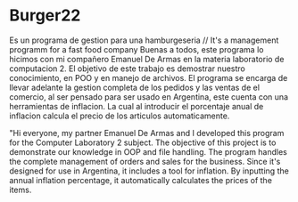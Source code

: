 # Burger22
Es un programa de gestion para una hamburgeseria // It's a management programm for a fast food company
Buenas a todos, este programa lo hicimos con mi compañero Emanuel De Armas en la materia laboratorio de computacion 2. El objetivo de este trabajo es
demostrar nuestro conocimiento, en POO y en manejo de archivos. El programa se encarga de llevar adelante la gestion completa de los pedidos y las ventas
de el comercio, al ser pensado para ser usado en Argentina, este cuenta con una herramientas de inflacion. La cual al introducir el porcentaje anual de 
inflacion calcula el precio de los articulos automaticamente.

"Hi everyone, my partner Emanuel De Armas and I developed this program for the Computer Laboratory 2 subject. The objective of this project is to 
demonstrate our knowledge in OOP and file handling. The program handles the complete management of orders and sales for the business. Since it's 
designed for use in Argentina, it includes a tool for inflation. By inputting the annual inflation percentage, 
it automatically calculates the prices of the items.
